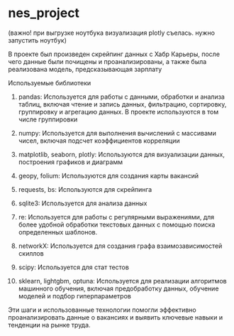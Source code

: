 # nes_project

(важно! при выгрузке ноутбука визуализация plotly съелась. нужно запустить ноутбук)

В проекте был произведен скрейпинг данных с Хабр Карьеры, после чего данные были почищены и проанализированы, а также была реализована модель, предсказывающая зарплату


Используемые библиотеки

1. pandas: Используется для работы с данными, обработки и анализа таблиц, включая чтение и запись данных, фильтрацию, сортировку, группировку и агрегацию данных. В проекте используются в том числе группировки

2. numpy: Используется для выполнения вычислений с массивами чисел, включая подсчет коэффициентов корреляции

3. matplotlib, seaborn, plotly: Используются для визуализации данных, построения графиков и диаграмм

4. geopy, folium: Используются для создания карты вакансий

5. requests, bs: Используются для скрейпинга

6. sqlite3: Используется для анализа данных 

7. re: Используется для работы с регулярными выражениями, для более удобной обработки текстовых данных с помощью поиска определенных шаблонов.

8. networkX: Используется для создания графа взаимозависимостей скиллов

9. scipy: Используется для стат тестов

10. sklearn, lightgbm, optuna: Используется для реализации алгоритмов машинного обучения, включая предобработку данных, обучение моделей и подбор гиперпараметров

Эти шаги и использованные технологии помогли эффективно проанализировать данные о вакансиях и выявить ключевые навыки и тенденции на рынке труда.


